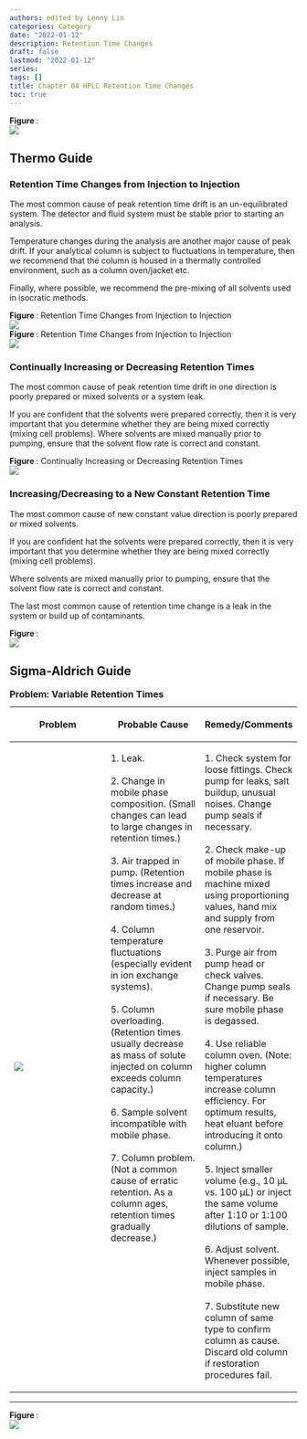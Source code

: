 ```yaml
---
authors: edited by Lenny Lin
categories: Category
date: "2022-01-12"
description: Retention Time Changes
draft: false
lastmod: "2022-01-12"
series: 
tags: []
title: Chapter 04 HPLC Retention Time Changes
toc: true
---
```


<figcaption><b>Figure </b>: </figcaption>
<img src = "/docs/images/"/>



<!--more-->

## Thermo Guide

### Retention Time Changes from Injection to Injection  

The most common cause of peak retention time drift is an un-equilibrated system. The detector and fluid system must be stable prior to starting an analysis.  

Temperature changes during the analysis are another major cause of peak drift. If your analytical column is subject to fluctuations in temperature, then we recommend that the column is housed in a thermally controlled environment, such as a column oven/jacket etc.   

Finally, where possible, we recommend the pre-mixing of all solvents used in isocratic methods.  


<figcaption><b>Figure </b>: Retention Time Changes from Injection to Injection</figcaption>
<img src = "/docs/images/Screenshot 2022-01-12 112857.png"/>


<figcaption><b>Figure </b>: Retention Time Changes from Injection to Injection</figcaption>
<img src = "/docs/images/Screenshot 2022-01-12 113052.png"/>


### Continually Increasing or Decreasing Retention Times

The most common cause of peak retention time drift in one direction is poorly prepared or mixed solvents or a system leak.   

If you are confident that the solvents were prepared correctly, then it is very important that you determine whether they are being mixed correctly (mixing cell problems). Where solvents are mixed manually prior to pumping, ensure that the solvent flow rate is correct and constant.  


<figcaption><b>Figure </b>: Continually Increasing or Decreasing Retention Times</figcaption>
<img src = "/docs/images/Screenshot 2022-01-12 125436.png"/>


### Increasing/Decreasing to a New Constant Retention Time

The most common cause of new constant value direction is poorly prepared or mixed solvents.  

If you are confident hat the solvents were prepared correctly, then it is very important that you determine whether they are being mixed correctly (mixing cell problems).  

Where solvents are mixed manually prior to pumping, ensure that the solvent flow rate is correct and constant.  

The last most common cause of retention time change is a leak in the system or build up of contaminants.  


<figcaption><b>Figure </b>: </figcaption>
<img src = "/docs/images/Screenshot 2022-01-12 130359.png"/>


## Sigma-Aldrich Guide

<table style="width:100%;">
  <caption style="text-align:left", align = "top"><b>Problem: Variable Retention Times</b></caption>
  <colgroup>
    <col style="width: 34%" /><col style="width: 33%" /><col style="width: 33%" />
  </colgroup>
  <thead>
  <tr class="header">
    <th><p>Problem</p></th><th><p>Probable Cause</p></th><th><p>Remedy/Comments</p></th>
  </tr>
  </thead>
  <tbody>
    <tr class="odd">
      <td VALIGN=Middle ><p>
      <img src = "/docs/images/Screenshot 2022-01-28 090850.png"/>
      </p></td>
      <td VALIGN=TOP ><p>
        1. Leak.<br />
        <br />
        2. Change in mobile phase composition. (Small changes can lead to large changes in retention times.)<br />
        <br />
        3. Air trapped in pump. (Retention times increase and decrease at random times.)<br />
        <br />
        4. Column temperature fluctuations (especially evident in ion exchange systems).<br />
        <br />
        5. Column overloading. (Retention times usually decrease as mass of solute injected on column exceeds column capacity.)<br />
        <br />
        6. Sample solvent incompatible with mobile phase.<br />
        <br />
        7. Column problem. (Not a common cause of erratic retention. As a column ages, retention times gradually decrease.)
      </p></td>
      <td VALIGN=TOP ><p>
        1. Check system for loose fittings. Check pump for leaks, salt buildup, unusual noises. Change pump seals if necessary.<br />
        <br />
        2. Check make-up of mobile phase. If mobile phase is machine mixed using proportioning values, hand mix and supply from one reservoir.<br />
        <br />
        3. Purge air from pump head or check valves. Change pump seals if necessary. Be sure mobile phase is degassed.<br />
        <br />
        4. Use reliable column oven. (Note: higher column temperatures increase column efficiency. For optimum results, heat eluant before introducing it onto column.)<br />
        <br />
        5. Inject smaller volume (e.g., 10 μL vs. 100 μL) or inject the same volume after 1:10 or 1:100 dilutions of sample.<br />
        <br />
        6. Adjust solvent. Whenever possible, inject samples in mobile phase.<br />
        <br />
        7. Substitute new column of same type to confirm column as cause. Discard old column if restoration procedures fail.
      </p></td>
    </tr>
  </tbody>
</table>



***
<figcaption><b>Figure </b>: </figcaption>
<img src = "/docs/images/"/>
